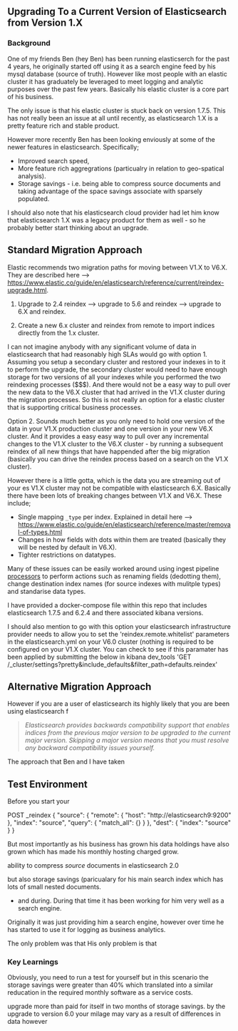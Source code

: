 ## Upgrading To a Current Version of Elasticsearch from Version 1.X

### Background
One of my friends Ben (hey Ben) has been running elasticserch for the past 4 years, he originally started off using it as a search engine feed by his mysql database (source of truth). However like most people with an elastic cluster it has graduately be leveraged to meet logging and analytic purposes over the past few years. Basically his elastic cluster is a core part of his business. 

The only issue is that his elastic cluster is stuck back on version 1.7.5. This has not really been an issue at all until recently, as elasticsearch 1.X is a pretty feature rich and stable product. 

However more recently Ben has been looking enviously at some of the newer features in elasticsearch. Specifically;
- Improved search speed, 
- More feature rich aggregrations (particualry in relation to geo-spatical analysis). 
- Storage savings - i.e. being able to compress source documents and taking advantage of the space savings associate with sparsely populated.

I should also note that his elasticsearch cloud provider had let him know that elasticsearch 1.X was a legacy product for them as well - so he probably better start thinking about an upgrade.  

## Standard Migration Approach

Elastic recommends two migration paths for moving between V1.X to V6.X. They are described here --> https://www.elastic.co/guide/en/elasticsearch/reference/current/reindex-upgrade.html.

1. Upgrade to 2.4 reindex --> upgrade to 5.6 and reindex --> upgrade to 6.X and reindex. 

2. Create a new 6.x cluster and reindex from remote to import indices directly from the 1.x cluster.

I can not imagine anybody with any significant volume of data in elasticsearch that had reasonably high SLAs would go with option 1. Assuming you setup a secondary cluster and restored your indexes in to it to perform the upgrade, the secondary cluster would need to have enough storage for two versions of all your indexes while you performed the two reindexing processes ($$$). And there would not be a easy way to pull over the new data to the V6.X cluster that had arrived in the V1.X cluster during the migration processes. So this is not really an option for a elastic cluster that is supporting critical business processes. 

Option 2. Sounds much better as you only need to hold one version of the data in your V1.X production cluster and one version in your new V6.X cluster. And it provides a easy easy way to pull over any incremental changes to the V1.X cluster to the V6.X cluster - by running a subsequent reindex of all new things that have happended after the big migration (basically you can drive the reindex process based on a search on the V1.X cluster). 

However there is a little gotta, which is the data you are streaming out of your es V1.X cluster may not be compatible with elasticsearch 6.X. Basically there have been lots of breaking changes between V1.X and V6.X. These include;
- Single mapping `_type` per index. Explained in detail here -->  https://www.elastic.co/guide/en/elasticsearch/reference/master/removal-of-types.html
- Changes in how fields with dots within them are treated (basically they will be nested by default in V6.X). 
- Tighter restrictions on datatypes. 

Many of these issues can be easily worked around using ingest pipeline [processors](https://www.elastic.co/guide/en/elasticsearch/reference/master/ingest-processors.html) to perform actions such as renaming fields (dedotting them), change destination index names (for source indexes with mulitple types) and standarise data types. 

I have provided a docker-compose file within this repo that includes elasticsearch 1.7.5 and 6.2.4 and there associated kibana versions. 



I should also mention to go with this option your elasticsearch infrastructure provider needs to allow you to set the 'reindex.remote.whitelist' parameters in the elasticsearch.yml on your V6.0 cluster (nothing is required to be configured on your V1.X cluster. You can check to see if this paramater has been applied by submitting the below in kibana dev_tools 'GET /_cluster/settings?pretty&include_defaults&filter_path=defaults.reindex'

## Alternative Migration Approach

However if you are a user of elasticsearch its highly likely that you are  been using elasticsearch f

> _Elasticsearch provides backwards compatibility support that enables indices from the previous major version to be upgraded to the current major version. Skipping a major version means that you must resolve any backward compatibility issues yourself._



 

The approach that Ben and I have taken


## Test Environment 

Before you start your 

POST _reindex
{
  "source": {
    "remote": {
      "host": "http://elasticsearch9:9200"
    },
    "index": "source",
    "query": {
      "match_all": {}
    }
  },
  "dest": {
    "index": "source"
  }
}










But most importantly as his business has grown his data holdings have also grown which has made his monthly hosting charged grow. 

ability to compress _source_ documents in elasticsearch 2.0



but also storage savings (paricualary for his main search index which has lots of small nested documents. 


- and during. During that time it has been working for him very well as a search engine.

Originally it was just providing him a search engine, however over time he has started to use it for logging as business analytics. 


The only problem was that His only problem is that 




### Key Learnings

Obviously, you need to run a test for yourself but in this scenario the storage savings were greater than 40% which translated into a similar reducation in the required monthly software as a service costs. 

upgrade more than paid for itself in two months of storage savings. 
by the upgrade to version 6.0 your milage may vary as a result of differences in data however 


